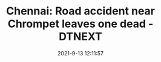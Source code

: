 ---
"title": "Chennai: Road accident near Chrompet leaves one dead - DTNEXT"
"date": "2021-9-13 12:11:57"
"feed_name": "GOOGLENEWSCONSTRUCTION"
"feed_website": "https://news.google.com/search?q=construction%2Bincident&hl=en-US&gl=US&ceid=US:en"
"feed_rss": "https://news.google.com/rss/search?q=construction%2Bincident&hl=en-US&gl=US&ceid=US:en"
"link": "https://www.dtnext.in/News/City/2021/09/13173958/1317905/Chennai-Road-accident-near-Chrompet-leaves-one-dead.vpf"
"file": "_posts/2021-1-1-6c81170ba89d3163ef619f906dea28554c36060d.md"
"accident": "1"
"drilling": "1"
"dead": "0"
"injured": "0"
---
